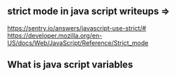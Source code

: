 ## strict mode in java script writeups =>
https://sentry.io/answers/javascript-use-strict/#
https://developer.mozilla.org/en-US/docs/Web/JavaScript/Reference/Strict_mode
## What is java script variables

